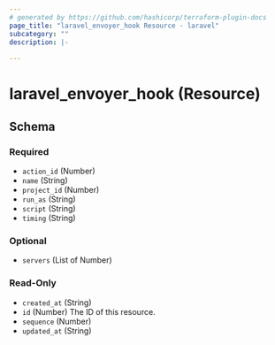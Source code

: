 ```yaml
---
# generated by https://github.com/hashicorp/terraform-plugin-docs
page_title: "laravel_envoyer_hook Resource - laravel"
subcategory: ""
description: |-
  
---
```


# laravel_envoyer_hook (Resource)





<!-- schema generated by tfplugindocs -->
## Schema

### Required

- `action_id` (Number)
- `name` (String)
- `project_id` (Number)
- `run_as` (String)
- `script` (String)
- `timing` (String)

### Optional

- `servers` (List of Number)

### Read-Only

- `created_at` (String)
- `id` (Number) The ID of this resource.
- `sequence` (Number)
- `updated_at` (String)
